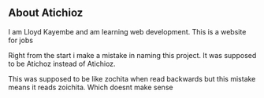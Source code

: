 ## About Atichioz

I am Lloyd Kayembe and am learning web development. This is a website for jobs

Right from the start i make a mistake in naming this project. It was supposed to be Atichoz instead of Atichioz. 

This was supposed to be like zochita when read backwards but this mistake means it reads zoichita. Which doesnt make sense
